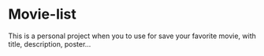 # Movie-list
This is a personal project when you to use for save your favorite movie, with title, description, poster... 

